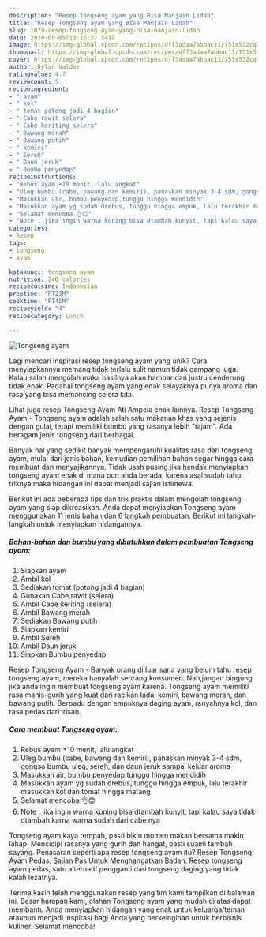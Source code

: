 ```yaml
---
description: "Resep Tongseng ayam yang Bisa Manjain Lidah"
title: "Resep Tongseng ayam yang Bisa Manjain Lidah"
slug: 1079-resep-tongseng-ayam-yang-bisa-manjain-lidah
date: 2020-09-05T13:16:37.541Z
image: https://img-global.cpcdn.com/recipes/dff3adaa7abbac11/751x532cq70/tongseng-ayam-foto-resep-utama.jpg
thumbnail: https://img-global.cpcdn.com/recipes/dff3adaa7abbac11/751x532cq70/tongseng-ayam-foto-resep-utama.jpg
cover: https://img-global.cpcdn.com/recipes/dff3adaa7abbac11/751x532cq70/tongseng-ayam-foto-resep-utama.jpg
author: Dylan Valdez
ratingvalue: 4.7
reviewcount: 5
recipeingredient:
- " ayam"
- " kol"
- " tomat potong jadi 4 bagian"
- " Cabe rawit selera"
- " Cabe keriting selera"
- " Bawang merah"
- " Bawang putih"
- " kemiri"
- " Sereh"
- " Daun jeruk"
- " Bumbu penyedap"
recipeinstructions:
- "Rebus ayam ±10 menit, lalu angkat"
- "Uleg bumbu (cabe, bawang dan kemiri), panaskan minyak 3-4 sdm, gongso bumbu uleg, sereh, dan daun jeruk sampai keluar aroma"
- "Masukkan air, bumbu penyedap,tunggu hingga mendidih"
- "Masukkan ayam yg sudah drebus, tunggu hingga empuk, lalu terakhir masukkan kol dan tomat hingga matang"
- "Selamat mencoba 👌😊"
- "Note : jika ingin warna kuning bisa dtambah kunyit, tapi kalau saya tidak dtambah karna warna sudah dari cabe nya"
categories:
- Resep
tags:
- tongseng
- ayam

katakunci: tongseng ayam 
nutrition: 240 calories
recipecuisine: Indonesian
preptime: "PT23M"
cooktime: "PT45M"
recipeyield: "4"
recipecategory: Lunch

---
```



![Tongseng ayam](https://img-global.cpcdn.com/recipes/dff3adaa7abbac11/751x532cq70/tongseng-ayam-foto-resep-utama.jpg)

Lagi mencari inspirasi resep tongseng ayam yang unik? Cara menyiapkannya memang tidak terlalu sulit namun tidak gampang juga. Kalau salah mengolah maka hasilnya akan hambar dan justru cenderung tidak enak. Padahal tongseng ayam yang enak selayaknya punya aroma dan rasa yang bisa memancing selera kita.

Lihat juga resep Tongseng Ayam Ati Ampela enak lainnya. Resep Tongseng Ayam - Tongseng ayam adalah salah satu makanan khas yang sejenis dengan gulai, tetapi memiliki bumbu yang rasanya lebih &#34;tajam&#34;. Ada beragam jenis tongseng dari berbagai.

Banyak hal yang sedikit banyak mempengaruhi kualitas rasa dari tongseng ayam, mulai dari jenis bahan, kemudian pemilihan bahan segar hingga cara membuat dan menyajikannya. Tidak usah pusing jika hendak menyiapkan tongseng ayam enak di mana pun anda berada, karena asal sudah tahu triknya maka hidangan ini dapat menjadi sajian istimewa.


Berikut ini ada beberapa tips dan trik praktis dalam mengolah tongseng ayam yang siap dikreasikan. Anda dapat menyiapkan Tongseng ayam menggunakan 11 jenis bahan dan 6 langkah pembuatan. Berikut ini langkah-langkah untuk menyiapkan hidangannya.

<!--inarticleads1-->

##### Bahan-bahan dan bumbu yang dibutuhkan dalam pembuatan Tongseng ayam:

1. Siapkan  ayam
1. Ambil  kol
1. Sediakan  tomat (potong jadi 4 bagian)
1. Gunakan  Cabe rawit (selera)
1. Ambil  Cabe keriting (selera)
1. Ambil  Bawang merah
1. Sediakan  Bawang putih
1. Siapkan  kemiri
1. Ambil  Sereh
1. Ambil  Daun jeruk
1. Siapkan  Bumbu penyedap


Resep Tongseng Ayam - Banyak orang di luar sana yang belum tahu resep tongseng ayam, mereka hanyalah seorang konsumen. Nah,jangan bingung jika anda ingin membuat tongseng ayam karena. Tongseng ayam memiliki rasa manis-gurih yang kuat dari racikan lada, kemiri, bawang merah, dan bawang putih. Berpadu dengan empuknya daging ayam, renyahnya kol, dan rasa pedas dari irisan. 

<!--inarticleads2-->

##### Cara membuat Tongseng ayam:

1. Rebus ayam ±10 menit, lalu angkat
1. Uleg bumbu (cabe, bawang dan kemiri), panaskan minyak 3-4 sdm, gongso bumbu uleg, sereh, dan daun jeruk sampai keluar aroma
1. Masukkan air, bumbu penyedap,tunggu hingga mendidih
1. Masukkan ayam yg sudah drebus, tunggu hingga empuk, lalu terakhir masukkan kol dan tomat hingga matang
1. Selamat mencoba 👌😊
1. Note : jika ingin warna kuning bisa dtambah kunyit, tapi kalau saya tidak dtambah karna warna sudah dari cabe nya


Tongseng ayam kaya rempah, pasti bikin momen makan bersama makin lahap. Mencicipi rasanya yang gurih dan hangat, pasti suami tambah sayang. Penasaran seperti apa resep tongseng ayam itu? Resep Tongseng Ayam Pedas, Sajian Pas Untuk Menghangatkan Badan. Resep tongseng ayam pedas, satu alternatif pengganti dari tongseng daging yang tidak kalah lezatnya. 

Terima kasih telah menggunakan resep yang tim kami tampilkan di halaman ini. Besar harapan kami, olahan Tongseng ayam yang mudah di atas dapat membantu Anda menyiapkan hidangan yang enak untuk keluarga/teman ataupun menjadi inspirasi bagi Anda yang berkeinginan untuk berbisnis kuliner. Selamat mencoba!
